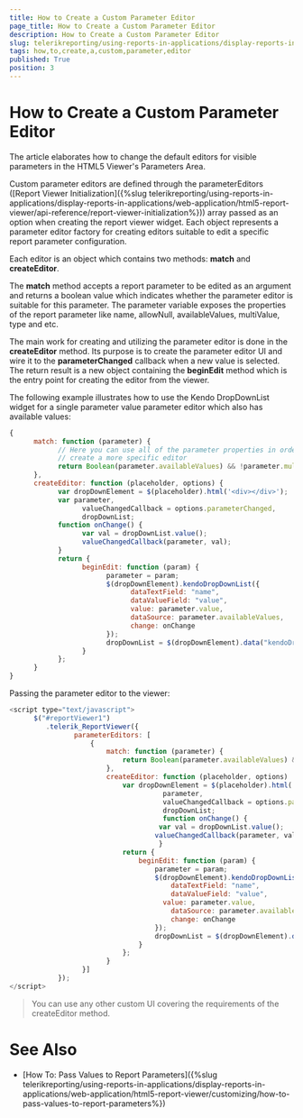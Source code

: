 ```yaml
---
title: How to Create a Custom Parameter Editor
page_title: How to Create a Custom Parameter Editor 
description: How to Create a Custom Parameter Editor
slug: telerikreporting/using-reports-in-applications/display-reports-in-applications/web-application/html5-report-viewer/customizing/how-to-create-a-custom-parameter-editor
tags: how,to,create,a,custom,parameter,editor
published: True
position: 3
---
```


# How to Create a Custom Parameter Editor

The article elaborates how to change the default editors for visible parameters in the HTML5 Viewer's Parameters Area. 

Custom parameter editors are defined through the parameterEditors ([Report Viewer Initialization]({%slug telerikreporting/using-reports-in-applications/display-reports-in-applications/web-application/html5-report-viewer/api-reference/report-viewer-initialization%})) array passed as an option when creating the report viewer widget. Each object represents a parameter editor factory for creating editors suitable to edit a specific report parameter configuration. 

Each editor is an object which contains two methods: __match__ and __createEditor__. 

The __match__ method accepts a report parameter to be edited as an argument and returns a boolean value which indicates whether the parameter editor is suitable for this parameter. The parameter variable exposes the properties of the report parameter like name, allowNull, availableValues, multiValue, type and etc. 

The main work for creating and utilizing the parameter editor is done in the __createEditor__ method. Its purpose is to create the parameter editor UI and wire it to the __parameterChanged__ callback when a new value is selected. The return result is a new object containing the __beginEdit__ method which is the entry point for creating the editor from the viewer. 

The following example illustrates how to use the Kendo DropDownList widget for a single parameter value parameter editor which also has available values: 
    
````js
{
      match: function (parameter) {
            // Here you can use all of the parameter properties in order to
            // create a more specific editor
            return Boolean(parameter.availableValues) && !parameter.multivalue;
      },
      createEditor: function (placeholder, options) {
            var dropDownElement = $(placeholder).html('<div></div>');
            var parameter,
                  valueChangedCallback = options.parameterChanged,
                  dropDownList;
            function onChange() {
                  var val = dropDownList.value();
                  valueChangedCallback(parameter, val);
            }
            return {
                  beginEdit: function (param) {
                        parameter = param;
                        $(dropDownElement).kendoDropDownList({
                              dataTextField: "name",
                              dataValueField: "value",
                              value: parameter.value,
                              dataSource: parameter.availableValues,
                              change: onChange
                        });
                        dropDownList = $(dropDownElement).data("kendoDropDownList");
                  }
            };
      }
}
````

Passing the parameter editor to the viewer: 
    
````js
<script type="text/javascript">
      $("#reportViewer1")
         .telerik_ReportViewer({
                parameterEditors: [
                    {
                        match: function (parameter) {
                            return Boolean(parameter.availableValues) && !parameter.multivalue;
                        },
                        createEditor: function (placeholder, options)  {
                            var dropDownElement = $(placeholder).html('<div></div>'),
                                      parameter,
                                      valueChangedCallback = options.parameterChanged,
                                      dropDownList;
                                      function onChange() {
                                     var val = dropDownList.value();
                                    valueChangedCallback(parameter, val);
                                     }
                            return {
                                beginEdit: function (param) {
                                    parameter = param;
                                    $(dropDownElement).kendoDropDownList({
                                        dataTextField: "name",
                                        dataValueField: "value",
                                      value: parameter.value,
                                        dataSource: parameter.availableValues,
                                        change: onChange
                                    });
                                    dropDownList = $(dropDownElement).data("kendoDropDownList");
                                }
                            };
                        }
                  }]
            });
</script>
````

> You can use any other custom UI covering the requirements of the createEditor method.


# See Also

* [How To: Pass Values to Report Parameters]({%slug telerikreporting/using-reports-in-applications/display-reports-in-applications/web-application/html5-report-viewer/customizing/how-to-pass-values-to-report-parameters%})
